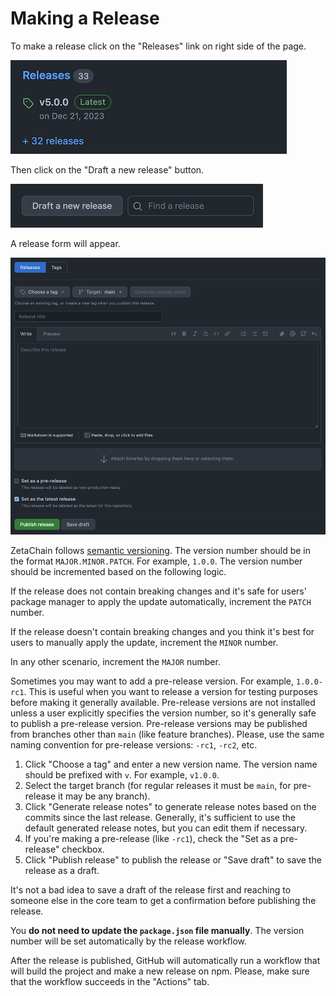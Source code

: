 # Making a Release

To make a release click on the "Releases" link on right side of the page.

![](./static/img/docs/release-releases.png)

Then click on the "Draft a new release" button.

![](./static/img/docs/release-draft.png)

A release form will appear.

![](./static/img/docs/release-form.png)

ZetaChain follows [semantic versioning](https://semver.org/). The version number
should be in the format `MAJOR.MINOR.PATCH`. For example, `1.0.0`. The version
number should be incremented based on the following logic.

If the release does not contain breaking changes and it's safe for users'
package manager to apply the update automatically, increment the `PATCH` number.

If the release doesn't contain breaking changes and you think it's best for
users to manually apply the update, increment the `MINOR` number.

In any other scenario, increment the `MAJOR` number.

Sometimes you may want to add a pre-release version. For example, `1.0.0-rc1`.
This is useful when you want to release a version for testing purposes before
making it generally available. Pre-release versions are not installed unless a
user explicitly specifies the version number, so it's generally safe to publish
a pre-release version. Pre-release versions may be published from branches other
than `main` (like feature branches). Please, use the same naming convention for
pre-release versions: `-rc1`, `-rc2`, etc.

1. Click "Choose a tag" and enter a new version name. The version name should be
   prefixed with `v`. For example, `v1.0.0`.
2. Select the target branch (for regular releases it must be `main`, for
   pre-release it may be any branch).
3. Click "Generate release notes" to generate release notes based on the commits
   since the last release. Generally, it's sufficient to use the default
   generated release notes, but you can edit them if necessary.
4. If you're making a pre-release (like `-rc1`), check the "Set as a
   pre-release" checkbox.
5. Click "Publish release" to publish the release or "Save draft" to save the
   release as a draft.

It's not a bad idea to save a draft of the release first and reaching to someone
else in the core team to get a confirmation before publishing the release.

You **do not need to update the `package.json` file manually**. The version
number will be set automatically by the release workflow.

After the release is published, GitHub will automatically run a workflow that
will build the project and make a new release on npm. Please, make sure that the
workflow succeeds in the "Actions" tab.
